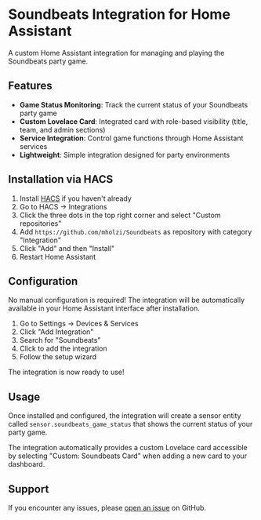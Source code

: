 # Soundbeats Integration for Home Assistant

A custom Home Assistant integration for managing and playing the Soundbeats party game.

## Features

- **Game Status Monitoring**: Track the current status of your Soundbeats party game
- **Custom Lovelace Card**: Integrated card with role-based visibility (title, team, and admin sections)
- **Service Integration**: Control game functions through Home Assistant services
- **Lightweight**: Simple integration designed for party environments

## Installation via HACS

1. Install [HACS](https://hacs.xyz/) if you haven't already
2. Go to HACS → Integrations
3. Click the three dots in the top right corner and select "Custom repositories"
4. Add `https://github.com/mholzi/Soundbeats` as repository with category "Integration"
5. Click "Add" and then "Install"
6. Restart Home Assistant

## Configuration

No manual configuration is required! The integration will be automatically available in your Home Assistant interface after installation.

1. Go to Settings → Devices & Services
2. Click "Add Integration"
3. Search for "Soundbeats"
4. Click to add the integration
5. Follow the setup wizard

The integration is now ready to use!

## Usage

Once installed and configured, the integration will create a sensor entity called `sensor.soundbeats_game_status` that shows the current status of your party game.

The integration automatically provides a custom Lovelace card accessible by selecting "Custom: Soundbeats Card" when adding a new card to your dashboard.

## Support

If you encounter any issues, please [open an issue](https://github.com/mholzi/Soundbeats/issues) on GitHub.